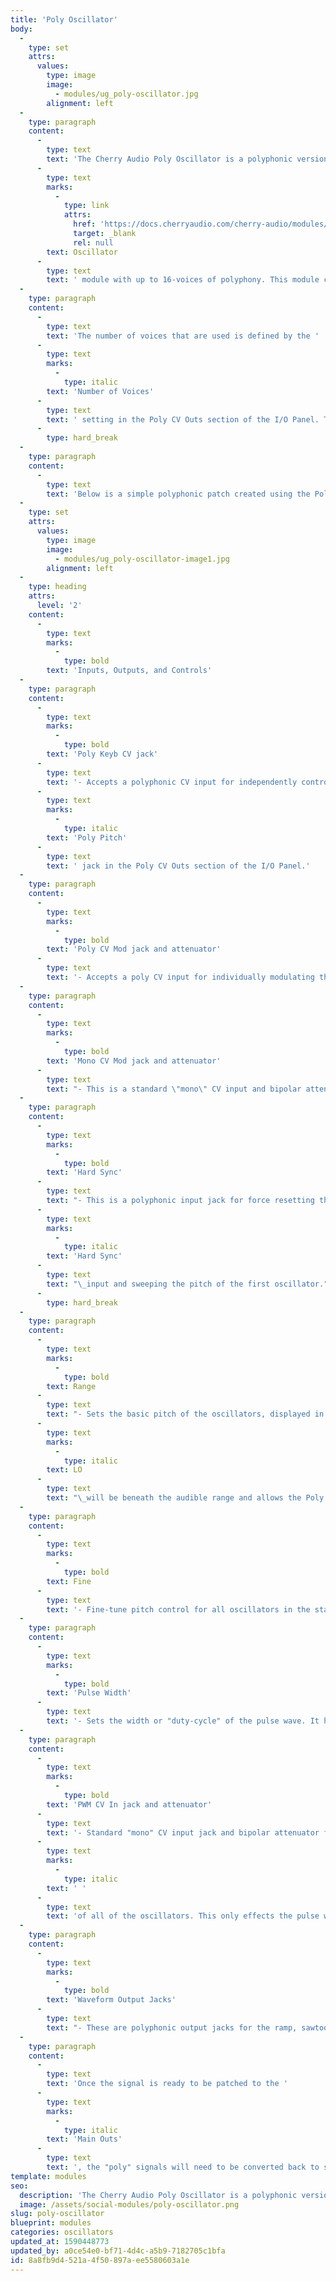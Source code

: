 ```yaml
---
title: 'Poly Oscillator'
body:
  -
    type: set
    attrs:
      values:
        type: image
        image:
          - modules/ug_poly-oscillator.jpg
        alignment: left
  -
    type: paragraph
    content:
      -
        type: text
        text: 'The Cherry Audio Poly Oscillator is a polyphonic version of the "standard" '
      -
        type: text
        marks:
          -
            type: link
            attrs:
              href: 'https://docs.cherryaudio.com/cherry-audio/modules/oscillator'
              target: _blank
              rel: null
        text: Oscillator
      -
        type: text
        text: ' module with up to 16-voices of polyphony. This module can be thought of as a "stack" of oscillators that each receive individual pitch CVs so that multiple notes can be played simultaneously.'
  -
    type: paragraph
    content:
      -
        type: text
        text: 'The number of voices that are used is defined by the '
      -
        type: text
        marks:
          -
            type: italic
        text: 'Number of Voices'
      -
        type: text
        text: ' setting in the Poly CV Outs section of the I/O Panel. This setting is used for all poly modules in the patch.'
      -
        type: hard_break
  -
    type: paragraph
    content:
      -
        type: text
        text: 'Below is a simple polyphonic patch created using the Poly Oscillator and other poly modules.'
  -
    type: set
    attrs:
      values:
        type: image
        image:
          - modules/ug_poly-oscillator-image1.jpg
        alignment: left
  -
    type: heading
    attrs:
      level: '2'
    content:
      -
        type: text
        marks:
          -
            type: bold
        text: 'Inputs, Outputs, and Controls'
  -
    type: paragraph
    content:
      -
        type: text
        marks:
          -
            type: bold
        text: 'Poly Keyb CV jack'
      -
        type: text
        text: '- Accepts a polyphonic CV input for independently controlling the pitch of each oscillator in the "stack." Typically this would come from the '
      -
        type: text
        marks:
          -
            type: italic
        text: 'Poly Pitch'
      -
        type: text
        text: ' jack in the Poly CV Outs section of the I/O Panel.'
  -
    type: paragraph
    content:
      -
        type: text
        marks:
          -
            type: bold
        text: 'Poly CV Mod jack and attenuator'
      -
        type: text
        text: '- Accepts a poly CV input for individually modulating the frequency of the oscillators. A polyphonic envelope, for example, could be patched here so that each individual note in a chord has its own pitch envelope. The bipolar attenuator adjusts the amount of modulation for all voices.'
  -
    type: paragraph
    content:
      -
        type: text
        marks:
          -
            type: bold
        text: 'Mono CV Mod jack and attenuator'
      -
        type: text
        text: "- This is a standard \"mono\" CV input and bipolar attenuator for modulating the frequency of all of the oscillators in the stack simultaneously.\_"
  -
    type: paragraph
    content:
      -
        type: text
        marks:
          -
            type: bold
        text: 'Hard Sync'
      -
        type: text
        text: "- This is a polyphonic input jack for force resetting the oscillators. This can be used, for example, to make each oscillator start from the beginning of its waveform every time it is triggered or to create \"sync sweep\" oscillator sounds by routing the output of a second Poly Oscillator to the\_"
      -
        type: text
        marks:
          -
            type: italic
        text: 'Hard Sync'
      -
        type: text
        text: "\_input and sweeping the pitch of the first oscillator."
      -
        type: hard_break
  -
    type: paragraph
    content:
      -
        type: text
        marks:
          -
            type: bold
        text: Range
      -
        type: text
        text: "- Sets the basic pitch of the oscillators, displayed in traditional organ footage.\_"
      -
        type: text
        marks:
          -
            type: italic
        text: LO
      -
        type: text
        text: "\_will be beneath the audible range and allows the Poly Oscillator to be used as a polyphonic modulation source."
  -
    type: paragraph
    content:
      -
        type: text
        marks:
          -
            type: bold
        text: Fine
      -
        type: text
        text: '- Fine-tune pitch control for all oscillators in the stack.'
  -
    type: paragraph
    content:
      -
        type: text
        marks:
          -
            type: bold
        text: 'Pulse Width'
      -
        type: text
        text: '- Sets the width or "duty-cycle" of the pulse wave. It has no effect on any other waveform. Its default setting of 50% outputs a perfect square wave, rich in delicious odd-order harmonics. Moving the knob left or right narrows its width as well as the thickness of sound until it almost disappears at its extremes, and we’ve included a nifty "faux-OLED" display to indicate the current pulse width. All oscillators in the stack are controlled simultaneously by this knob.'
  -
    type: paragraph
    content:
      -
        type: text
        marks:
          -
            type: bold
        text: 'PWM CV In jack and attenuator'
      -
        type: text
        text: '- Standard "mono" CV input jack and bipolar attenuator for controlling the pulse width'
      -
        type: text
        marks:
          -
            type: italic
        text: ' '
      -
        type: text
        text: 'of all of the oscillators. This only effects the pulse waveform.'
  -
    type: paragraph
    content:
      -
        type: text
        marks:
          -
            type: bold
        text: 'Waveform Output Jacks'
      -
        type: text
        text: "- These are polyphonic output jacks for the ramp, sawtooth, pulse, sine, and triangle waves. These can be used simultaneously, in any combination. Each jack outputs all oscillator voices via a single poly cable. This will typically be patched to a Poly Amplifier, Poly Filter, Poly Six-Input Mixer,\_ etc.\_"
  -
    type: paragraph
    content:
      -
        type: text
        text: 'Once the signal is ready to be patched to the '
      -
        type: text
        marks:
          -
            type: italic
        text: 'Main Outs'
      -
        type: text
        text: ', the "poly" signals will need to be converted back to standard "mono" cables. There are multiple modules that can be used for this including the Poly to Mono CV, Mini Poly to Mono CV, and Poly Spread modules.'
template: modules
seo:
  description: 'The Cherry Audio Poly Oscillator is a polyphonic version of the "standard" Oscillator module with up to 16-voices of polyphony.'
  image: /assets/social-modules/poly-oscillator.png
slug: poly-oscillator
blueprint: modules
categories: oscillators
updated_at: 1590448773
updated_by: a0ce54e0-bf71-4d4c-a5b9-7182705c1bfa
id: 8a8fb9d4-521a-4f50-897a-ee5580603a1e
---
```


